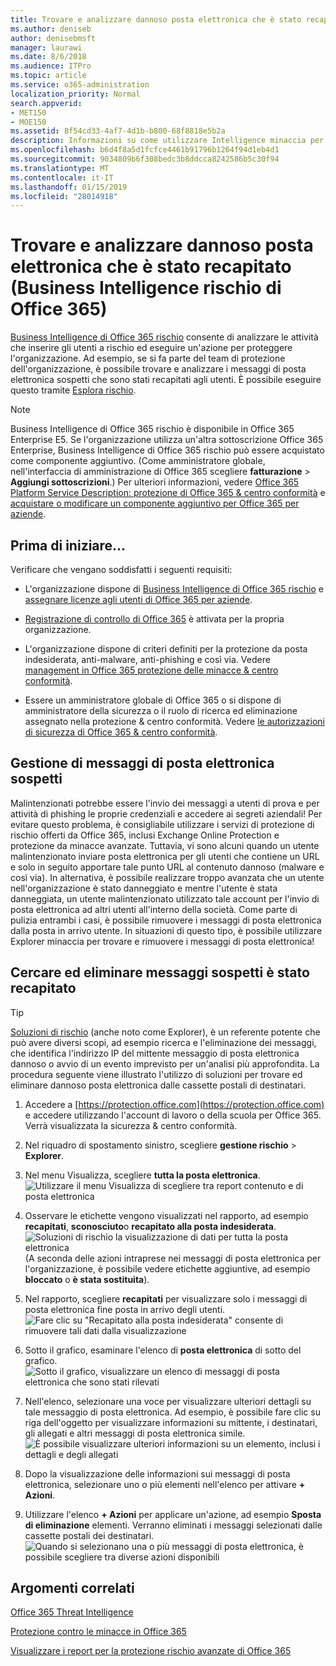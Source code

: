 ```yaml
---
title: Trovare e analizzare dannoso posta elettronica che è stato recapitato (Business Intelligence rischio di Office 365)
ms.author: deniseb
author: denisebmsft
manager: laurawi
ms.date: 8/6/2018
ms.audience: ITPro
ms.topic: article
ms.service: o365-administration
localization_priority: Normal
search.appverid:
- MET150
- MOE150
ms.assetid: 8f54cd33-4af7-4d1b-b800-68f8818e5b2a
description: Informazioni su come utilizzare Intelligence minaccia per trovare e provare a utilizzare e-mail dannoso.
ms.openlocfilehash: b6d4f8a5d1fcfce4461b91796b1264f94d1eb4d1
ms.sourcegitcommit: 9034809b6f308bedc3b8ddcca8242586b5c30f94
ms.translationtype: MT
ms.contentlocale: it-IT
ms.lasthandoff: 01/15/2019
ms.locfileid: "28014918"
---
```

# <a name="find-and-investigate-malicious-email-that-was-delivered-office-365-threat-intelligence"></a>Trovare e analizzare dannoso posta elettronica che è stato recapitato (Business Intelligence rischio di Office 365)

[Business Intelligence di Office 365 rischio](office-365-ti.md) consente di analizzare le attività che inserire gli utenti a rischio ed eseguire un'azione per proteggere l'organizzazione. Ad esempio, se si fa parte del team di protezione dell'organizzazione, è possibile trovare e analizzare i messaggi di posta elettronica sospetti che sono stati recapitati agli utenti. È possibile eseguire questo tramite [Esplora rischio](get-started-with-ti.md#threat-explorer).
  
> [!NOTE]
> Business Intelligence di Office 365 rischio è disponibile in Office 365 Enterprise E5. Se l'organizzazione utilizza un'altra sottoscrizione Office 365 Enterprise, Business Intelligence di Office 365 rischio può essere acquistato come componente aggiuntivo. (Come amministratore globale, nell'interfaccia di amministrazione di Office 365 scegliere **fatturazione** \> **Aggiungi sottoscrizioni**.) Per ulteriori informazioni, vedere [Office 365 Platform Service Description: protezione di Office 365 &amp; centro conformità](https://technet.microsoft.com/en-us/library/dn933793.aspx) e [acquistare o modificare un componente aggiuntivo per Office 365 per aziende](https://support.office.com/article/4e7b57d6-b93b-457d-aecd-0ea58bff07a6). 
  
## <a name="before-you-begin"></a>Prima di iniziare...

Verificare che vengano soddisfatti i seguenti requisiti:
  
- L'organizzazione dispone di [Business Intelligence di Office 365 rischio](office-365-ti.md) e [assegnare licenze agli utenti di Office 365 per aziende](https://support.office.com/article/997596b5-4173-4627-b915-36abac6786dc).
    
- [Registrazione di controllo di Office 365](turn-audit-log-search-on-or-off.md) è attivata per la propria organizzazione. 
    
- L'organizzazione dispone di criteri definiti per la protezione da posta indesiderata, anti-malware, anti-phishing e così via. Vedere [management in Office 365 protezione delle minacce &amp; centro conformità](threat-management.md).
    
- Essere un amministratore globale di Office 365 o si dispone di amministratore della sicurezza o il ruolo di ricerca ed eliminazione assegnato nella protezione &amp; centro conformità. Vedere [le autorizzazioni di sicurezza di Office 365 &amp; centro conformità](permissions-in-the-security-and-compliance-center.md).
    
## <a name="dealing-with-suspicious-emails"></a>Gestione di messaggi di posta elettronica sospetti

Malintenzionati potrebbe essere l'invio dei messaggi a utenti di prova e per attività di phishing le proprie credenziali e accedere ai segreti aziendali! Per evitare questo problema, è consigliabile utilizzare i servizi di protezione di rischio offerti da Office 365, inclusi Exchange Online Protection e protezione da minacce avanzate. Tuttavia, vi sono alcuni quando un utente malintenzionato inviare posta elettronica per gli utenti che contiene un URL e solo in seguito apportare tale punto URL al contenuto dannoso (malware e così via). In alternativa, è possibile realizzare troppo avanzata che un utente nell'organizzazione è stato danneggiato e mentre l'utente è stata danneggiata, un utente malintenzionato utilizzato tale account per l'invio di posta elettronica ad altri utenti all'interno della società. Come parte di pulizia entrambi i casi, è possibile rimuovere i messaggi di posta elettronica dalla posta in arrivo utente. In situazioni di questo tipo, è possibile utilizzare Explorer minaccia per trovare e rimuovere i messaggi di posta elettronica!
  
## <a name="find-and-delete-suspicious-email-that-was-delivered"></a>Cercare ed eliminare messaggi sospetti è stato recapitato

> [!TIP]
> [Soluzioni di rischio](get-started-with-ti.md#threat-explorer) (anche noto come Explorer), è un referente potente che può avere diversi scopi, ad esempio ricerca e l'eliminazione dei messaggi, che identifica l'indirizzo IP del mittente messaggio di posta elettronica dannoso o avvio di un evento imprevisto per un'analisi più approfondita. La procedura seguente viene illustrato l'utilizzo di soluzioni per trovare ed eliminare dannoso posta elettronica dalle cassette postali di destinatari. 
  
1. Accedere a [https://protection.office.com](https://protection.office.com) e accedere utilizzando l'account di lavoro o della scuola per Office 365. Verrà visualizzata la sicurezza &amp; centro conformità. 
    
2. Nel riquadro di spostamento sinistro, scegliere **gestione rischio** \> **Explorer**.
    
3. Nel menu Visualizza, scegliere **tutta la posta elettronica**.<br/>![Utilizzare il menu Visualizza di scegliere tra report contenuto e di posta elettronica](media/d39013ff-93b6-42f6-bee5-628895c251c2.png)
  
4. Osservare le etichette vengono visualizzati nel rapporto, ad esempio **recapitati**, **sconosciuto**o **recapitato alla posta indesiderata**.<br/>![Soluzioni di rischio la visualizzazione di dati per tutta la posta elettronica](media/208826ed-a85e-446f-b276-b5fdc312fbcb.png)<br/>(A seconda delle azioni intraprese nei messaggi di posta elettronica per l'organizzazione, è possibile vedere etichette aggiuntive, ad esempio **bloccato** o **è stata sostituita**).
    
5. Nel rapporto, scegliere **recapitati** per visualizzare solo i messaggi di posta elettronica fine posta in arrivo degli utenti.<br/>![Fare clic su "Recapitato alla posta indesiderata" consente di rimuovere tali dati dalla visualizzazione](media/e6fb2e47-461e-4f6f-8c65-c331bd858758.png)
  
6. Sotto il grafico, esaminare l'elenco di **posta elettronica** di sotto del grafico.<br/>![Sotto il grafico, visualizzare un elenco di messaggi di posta elettronica che sono stati rilevati](media/dfb60590-1236-499d-97da-86c68621e2bc.png)
  
7. Nell'elenco, selezionare una voce per visualizzare ulteriori dettagli su tale messaggio di posta elettronica. Ad esempio, è possibile fare clic su riga dell'oggetto per visualizzare informazioni su mittente, i destinatari, gli allegati e altri messaggi di posta elettronica simile.<br/>![È possibile visualizzare ulteriori informazioni su un elemento, inclusi i dettagli e degli allegati](media/5a5707c3-d62a-4610-ae7b-900fff8708b2.png)
  
8. Dopo la visualizzazione delle informazioni sui messaggi di posta elettronica, selezionare uno o più elementi nell'elenco per attivare **+ Azioni**.
    
9. Utilizzare l'elenco **+ Azioni** per applicare un'azione, ad esempio **Sposta di eliminazione** elementi. Verranno eliminati i messaggi selezionati dalle cassette postali dei destinatari.<br/>![Quando si selezionano una o più messaggi di posta elettronica, è possibile scegliere tra diverse azioni disponibili](media/ef12e10c-60a7-4f66-8f76-68d77ae26de1.png)
  
## <a name="related-topics"></a>Argomenti correlati

[Office 365 Threat Intelligence](office-365-ti.md)
  
[Protezione contro le minacce in Office 365](protect-against-threats.md)
  
[Visualizzare i report per la protezione rischio avanzate di Office 365](view-reports-for-atp.md)
  

